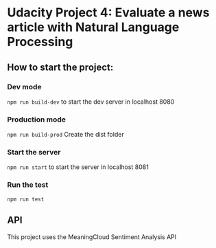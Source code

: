 # Udacity Project 4: Evaluate a news article with Natural Language Processing

## How to start the project:

### Dev mode
`npm run build-dev` to start the dev server in localhost 8080

### Production mode
`npm run build-prod` Create the dist folder

### Start the server
`npm run start` to start the server in localhost 8081

### Run the test
`npm run test`

## API
This project uses the MeaningCloud Sentiment Analysis API
